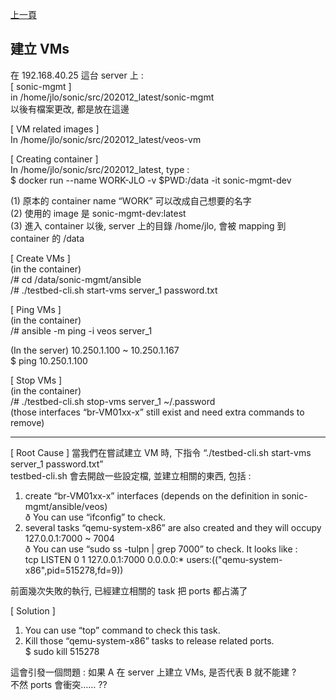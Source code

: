 [上一頁](https://jian-hong-wu.github.io/blog/)

## 建立 VMs

在 192.168.40.25 這台 server 上 :  
[ sonic-mgmt ]  
in /home/jlo/sonic/src/202012_latest/sonic-mgmt  
以後有檔案更改, 都是放在這邊

[ VM related images ]  
In /home/jlo/sonic/src/202012_latest/veos-vm

[ Creating container ]  
In /home/jlo/sonic/src/202012_latest, type :  
  $ docker run --name WORK-JLO -v $PWD:/data -it sonic-mgmt-dev

(1)   原本的 container name “WORK” 可以改成自己想要的名字  
(2)   使用的 image 是 sonic-mgmt-dev:latest  
(3)   進入 container 以後, server 上的目錄 /home/jlo, 會被 mapping 到 container 的 /data

[ Create VMs ]  
(in the container)  
/# cd /data/sonic-mgmt/ansible  
/# ./testbed-cli.sh start-vms server_1 password.txt

[ Ping VMs ]  
(in the container)  
/# ansible -m ping -i veos server_1

(In the server)   10.250.1.100 ~ 10.250.1.167  
$ ping 10.250.1.100

 

[ Stop VMs ]  
(in the container)  
/# ./testbed-cli.sh stop-vms server_1 ~/.password  
(those interfaces “br-VM01xx-x” still exist and need extra commands to remove)

---

[ Root Cause ]
當我們在嘗試建立 VM 時, 下指令 “./testbed-cli.sh start-vms server_1 password.txt”  
testbed-cli.sh 會去開啟一些設定檔, 並建立相關的東西, 包括 :  
1.  create “br-VM01xx-x” interfaces (depends on the definition in sonic-mgmt/ansible/veos)  
ð You can use “ifconfig” to check.
2.  several tasks “qemu-system-x86” are also created and they will occupy 127.0.0.1:7000 ~ 7004  
ð You can use “sudo ss -tulpn | grep 7000” to check. It looks like :  
tcp   LISTEN  0       1     127.0.0.1:7000      0.0.0.0:*     users:(("qemu-system-x86",pid=515278,fd=9))
 
前面幾次失敗的執行, 已經建立相關的 task 把 ports 都占滿了
 
[ Solution ]  
1.  You can use “top” command to check this task.  
2.  Kill those “qemu-system-x86” tasks to release related ports.  
$ sudo kill 515278
 
這會引發一個問題 : 如果 A 在 server 上建立 VMs, 是否代表 B 就不能建 ?  
不然 ports 會衝突…… ??

